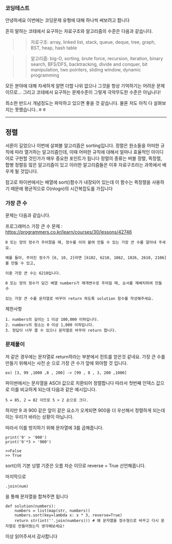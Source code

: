 
### 코딩테스트

안녕하세요 이번에는 코딩문제 유형에 대해 하나씩 써보려고 합니다  

흔히 말하는 코테에서 요구하는 자료구조와 알고리즘의 수준은 다음과 같습니다.

>> 자료구조: array, linked list, stack, queue, deque, tree, graph, BST, heap, hash table 


>> 알고리즘: big-O, sorting, brute force, recursion, iteration, binary search, BFS/DFS, backtracking, divide and conquer, bit manipulation, two pointers, sliding window, dynamic programming

모든 분야에 대해 자세하게 알면 더할 나위 없으나 그것을 항상 기억하기는 어려운 문제이므로... 그리고 코테에서 요구하는 문제수준이 그렇게 극악무도한 수준은 아닙니다!

최소한 반드시 개념정도는 파악하고 있으면 좋을 것 같습니다. 물론 저도 아직 다 살펴보지는 못했습니다..ㅎㅎ

-----

## 정렬

서론이 길었으나 이번에 살펴볼 알고리즘은 sorting입니다. 정렬은 원소들을 어떠한 규칙에 따라 열거하는 알고리즘인데, 이때 어떠한 규칙에 대해서 얼마나 효율적인 아이디어로 구현할 것인가가 
매우 중요한 포인트가 됩니다 정렬의 종류는 버블 정렬, 퀵정렬, 합병 정렬등 많은 알고리즘이 있고 이러한 알고리즘들은 이후 자료구조라는 과목에서 배우게 될 것입니다.

참고로 파이썬에서는 배열에 sort()함수가 내장되어 있는데 이 함수는 퀵정렬을 사용하기 때문에 평균적으로 O(nlogn)의 시간복잡도를 가집니다 

### 가장 큰 수 

문제는 다음과 같습니다.

프로그래머스 가장 큰 수 문제 : https://programmers.co.kr/learn/courses/30/lessons/42746

```
0 또는 양의 정수가 주어졌을 때, 정수를 이어 붙여 만들 수 있는 가장 큰 수를 알아내 주세요.

예를 들어, 주어진 정수가 [6, 10, 2]라면 [6102, 6210, 1062, 1026, 2610, 2106]를 만들 수 있고, 

이중 가장 큰 수는 6210입니다.

0 또는 양의 정수가 담긴 배열 numbers가 매개변수로 주어질 때, 순서를 재배치하여 만들 수 

있는 가장 큰 수를 문자열로 바꾸어 return 하도록 solution 함수를 작성해주세요.
```

제한사항 
```
1. numbers의 길이는 1 이상 100,000 이하입니다.
2. numbers의 원소는 0 이상 1,000 이하입니다.
3. 정답이 너무 클 수 있으니 문자열로 바꾸어 return 합니다.
```

### 문제풀이

저 같은 경우에는 문자열로 return하라는 부분에서 힌트를 얻은것 같네요. 가장 큰 수를 만들기 위해서는 사전 순 으로 가장 큰 수가 앞에 와야할 것 입니다. 
```
ex) [3, 99 ,1000 ,8 , 200] -> [99 , 8 , 3, 200 ,1000]
```
파이썬에서는 문자열을 ASCII 값으로 치환되어 정렬합니다 따라서 첫번째 인덱스 값으로 이를 비교하게 되는데 다음과 같은 예시입니다.
```
5 = 85, 2 = 82 이므로 5 > 2 순으로 크다.
```

하지만 9 과 900 같은 앞이 같은 요소가 오게되면 900을 더 우선해서 정렬하게 되는데 이는 우리가 바라는 상황이 아닙니다.

따라서 이를 방지하기 위해 문자열에 3를 곱해줍니다. 

```
print('9' > '900')
print('9'*3 > '900')

>>False
>> True
```

sort()의 기본 넝렬 기준은 오름 차순 이므로 reverse = True 선언해줍니다. 

마지막으로

```
.join(num)
```

을 통해 문자열을 합쳐주면 됩니다 

```
def solution(numbers):
    numbers = list(map(str, numbers))
    numbers.sort(key=lambda x: x * 3, reverse=True)
    return str(int(''.join(numbers))) # 왜 문자열을 정수형으로 바꾸고 다시 문자열로 만들어줬는지 생각해보세요!
```

이상 읽어주셔서 감사합니다



